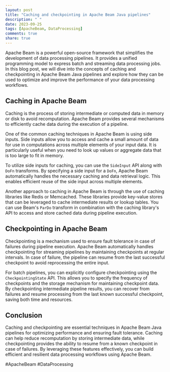 ```yaml
---
layout: post
title: "Caching and checkpointing in Apache Beam Java pipelines"
description: " "
date: 2023-09-25
tags: [ApacheBeam, DataProcessing]
comments: true
share: true
---
```


Apache Beam is a powerful open-source framework that simplifies the development of data processing pipelines. It provides a unified programming model to express batch and streaming data processing jobs. In this blog post, we will dive into the concepts of caching and checkpointing in Apache Beam Java pipelines and explore how they can be used to optimize and improve the performance of your data processing workflows.

## Caching in Apache Beam

Caching is the process of storing intermediate or computed data in memory or disk to avoid recomputation. Apache Beam provides several mechanisms to efficiently cache data during the execution of a pipeline.

One of the common caching techniques in Apache Beam is using side inputs. Side inputs allow you to access and cache a small amount of data for use in computations across multiple elements of your input data. It is particularly useful when you need to look up values or aggregate data that is too large to fit in memory.

To utilize side inputs for caching, you can use the `SideInput` API along with `DoFn` transforms. By specifying a side input for a `DoFn`, Apache Beam automatically handles the necessary caching and data retrieval logic. This enables efficient reuse of the side input across multiple elements. 

Another approach to caching in Apache Beam is through the use of caching libraries like Redis or Memcached. These libraries provide key-value stores that can be leveraged to cache intermediate results or lookup tables. You can use Beam's `ParDo` transform in combination with the caching library's API to access and store cached data during pipeline execution.

## Checkpointing in Apache Beam

Checkpointing is a mechanism used to ensure fault tolerance in case of failures during pipeline execution. Apache Beam automatically handles checkpointing for streaming pipelines by maintaining checkpoints at regular intervals. In case of failure, the pipeline can resume from the last successful checkpoint to avoid reprocessing the entire input.

For batch pipelines, you can explicitly configure checkpointing using the `CheckpointingState` API. This allows you to specify the frequency of checkpoints and the storage mechanism for maintaining checkpoint data. By checkpointing intermediate pipeline results, you can recover from failures and resume processing from the last known successful checkpoint, saving both time and resources.

## Conclusion

Caching and checkpointing are essential techniques in Apache Beam Java pipelines for optimizing performance and ensuring fault tolerance. Caching can help reduce recomputation by storing intermediate data, while checkpointing provides the ability to resume from a known checkpoint in case of failures. By leveraging these features effectively, you can build efficient and resilient data processing workflows using Apache Beam.

#ApacheBeam #DataProcessing